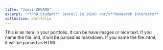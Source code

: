 ```yaml
---
title: "Junyi ZHUANG"
excerpt: "**PhD Student** (enroll in 2024) <br/>**Research Interests**: <br/>(1) Hyporheic exchange and groundwater recharge in the watershed; <br/>(2) 铁元素分析. <br/><img src='/images/campus_group.png' style='max-width: 500px; height: auto;'>"
collection: portfolio
---
```


This is an item in your portfolio. It can be have images or nice text. If you name the file .md, it will be parsed as markdown. If you name the file .html, it will be parsed as HTML. 
